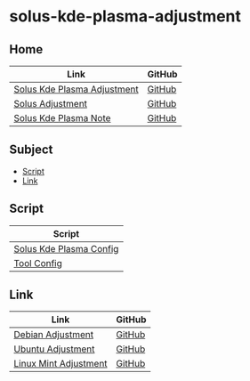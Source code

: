 

# solus-kde-plasma-adjustment




## Home

| Link | GitHub |
| ---- | ------ |
| [Solus Kde Plasma Adjustment](https://samwhelp.github.io/solus-kde-plasma-adjustment/) | [GitHub](https://github.com/samwhelp/solus-kde-plasma-adjustment) |
| [Solus Adjustment](https://samwhelp.github.io/solus-adjustment/) | [GitHub](https://github.com/samwhelp/solus-adjustment) |
| [Solus Kde Plasma Note](https://samwhelp.github.io/note-about-solus-kde-plasma/) | [GitHub](https://github.com/samwhelp/note-about-solus-kde-plasma) |




## Subject

* [Script](#script)
* [Link](#link)




## Script

| Script |
| ------ |
| [Solus Kde Plasma Config](https://github.com/samwhelp/solus-kde-plasma-adjustment/tree/main/prototype/main/kde-config) |
| [Tool Config](https://github.com/samwhelp/solus-adjustment/tree/main/prototype/main/tool-config/part) |




## Link

| Link | GitHub |
| ---- | ------ |
| [Debian Adjustment](https://samwhelp.github.io/debian-adjustment/) | [GitHub](https://github.com/samwhelp/debian-adjustment) |
| [Ubuntu Adjustment](https://samwhelp.github.io/ubuntu-adjustment/) | [GitHub](https://github.com/samwhelp/ubuntu-adjustment) |
| [Linux Mint Adjustment](https://samwhelp.github.io/linuxmint-adjustment/) | [GitHub](https://github.com/samwhelp/linuxmint-adjustment) |
